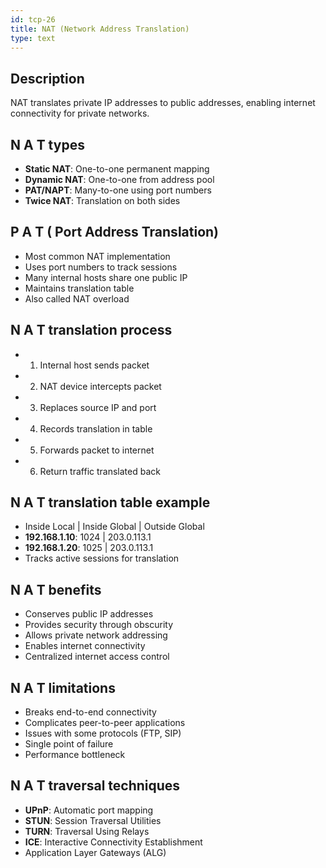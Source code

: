```yaml
---
id: tcp-26
title: NAT (Network Address Translation)
type: text
---
```



## Description

NAT translates private IP addresses to public addresses, enabling internet connectivity for private networks.

## N A T types

- **Static NAT**: One-to-one permanent mapping
- **Dynamic NAT**: One-to-one from address pool
- **PAT/NAPT**: Many-to-one using port numbers
- **Twice NAT**: Translation on both sides

## P A T ( Port  Address  Translation)

- Most common NAT implementation
- Uses port numbers to track sessions
- Many internal hosts share one public IP
- Maintains translation table
- Also called NAT overload

## N A T translation process

- 1. Internal host sends packet
- 2. NAT device intercepts packet
- 3. Replaces source IP and port
- 4. Records translation in table
- 5. Forwards packet to internet
- 6. Return traffic translated back

## N A T translation table example

- Inside Local | Inside Global | Outside Global
- **192.168.1.10**: 1024 | 203.0.113.1
- **192.168.1.20**: 1025 | 203.0.113.1
- Tracks active sessions for translation

## N A T benefits

- Conserves public IP addresses
- Provides security through obscurity
- Allows private network addressing
- Enables internet connectivity
- Centralized internet access control

## N A T limitations

- Breaks end-to-end connectivity
- Complicates peer-to-peer applications
- Issues with some protocols (FTP, SIP)
- Single point of failure
- Performance bottleneck

## N A T traversal techniques

- **UPnP**: Automatic port mapping
- **STUN**: Session Traversal Utilities
- **TURN**: Traversal Using Relays
- **ICE**: Interactive Connectivity Establishment
- Application Layer Gateways (ALG)